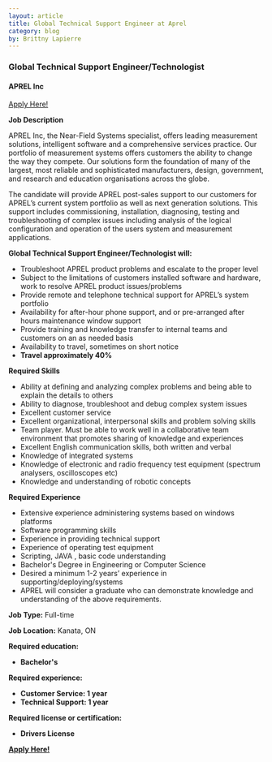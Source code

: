 ```yaml
---
layout: article
title: Global Technical Support Engineer at Aprel
category: blog
by: Brittny Lapierre
---
```


<h3>Global Technical Support Engineer/Technologist</h3> 
<h4>APREL Inc</h4>

<a href="https://ca.indeed.com/cmp/APREL-Inc./jobs/System-c83294ba9caa9ac4?q=aprel">Apply Here!</a>

<b>Job Description</b>

<p>APREL Inc, the Near-Field Systems specialist, offers leading measurement solutions, intelligent software and a comprehensive services practice. Our portfolio of measurement systems offers customers the ability to change the way they compete. Our solutions form the foundation of many of the largest, most reliable and sophisticated manufacturers, design, government, and research and education organisations across the globe.</p>

<p>The candidate will provide APREL post-sales support to our customers for APREL’s current system portfolio as well as next generation solutions. This support includes commissioning, installation, diagnosing, testing and troubleshooting of complex issues including analysis of the logical configuration and operation of the users system and measurement applications.</p>

<b>Global Technical Support Engineer/Technologist will:</b>
<ul>
  <li>Troubleshoot APREL product problems and escalate to the proper level</li>
  <li>Subject to the limitations of customers installed software and hardware, work to resolve APREL product issues/problems</li>
  <li>Provide remote and telephone technical support for APREL’s system portfolio</li>
  <li>Availability for after-hour phone support, and or pre-arranged after hours maintenance window support</li>
  <li>Provide training and knowledge transfer to internal teams and customers on an as needed basis</li>
  <li>Availability to travel, sometimes on short notice</li>
  <li><b>Travel approximately 40%</b></li>
</ul>

<b>Required Skills</b>
<ul>
  <li>Ability at defining and analyzing complex problems and being able to explain the details to others</li>
  <li>Ability to diagnose, troubleshoot and debug complex system issues</li>
  <li>Excellent customer service</li>
  <li>Excellent organizational, interpersonal skills and problem solving skills</li>
  <li>Team player. Must be able to work well in a collaborative team environment that promotes sharing of knowledge and experiences</li>
  <li>Excellent English communication skills, both written and verbal</li>
  <li>Knowledge of integrated systems</li>
  <li>Knowledge of electronic and radio frequency test equipment (spectrum analysers, oscilloscopes etc)</li>
  <li>Knowledge and understanding of robotic concepts</li>
</ul>

<b>Required Experience</b>
<ul>
  <li>Extensive experience administering systems based on windows platforms</li>
  <li>Software programming skills</li>
  <li>Experience in providing technical support</li>
  <li>Experience of operating test equipment</li>
  <li>Scripting, JAVA , basic code understanding</li>
  <li>Bachelor's Degree in Engineering or Computer Science</li>
  <li>Desired a minimum 1-2 years’ experience in supporting/deploying/systems</li>
  <li>APREL will consider a graduate who can demonstrate knowledge and understanding of the above requirements.</li>
</ul>

<p><b>Job Type:</b> Full-time</p>

<p><b>Job Location:</b> Kanata, ON</p>

<b>Required education:<b>
<ul>
  <li>Bachelor's</li>
</ul>

<b>Required experience:</b>
<ul>
  <li>Customer Service: 1 year</li>
  <li>Technical Support: 1 year</li>
</ul>

<b>Required license or certification:</b>
<ul>
  <li>Drivers License</li>
</ul>

<a href="https://ca.indeed.com/cmp/APREL-Inc./jobs/System-c83294ba9caa9ac4?q=aprel">Apply Here!</a>
